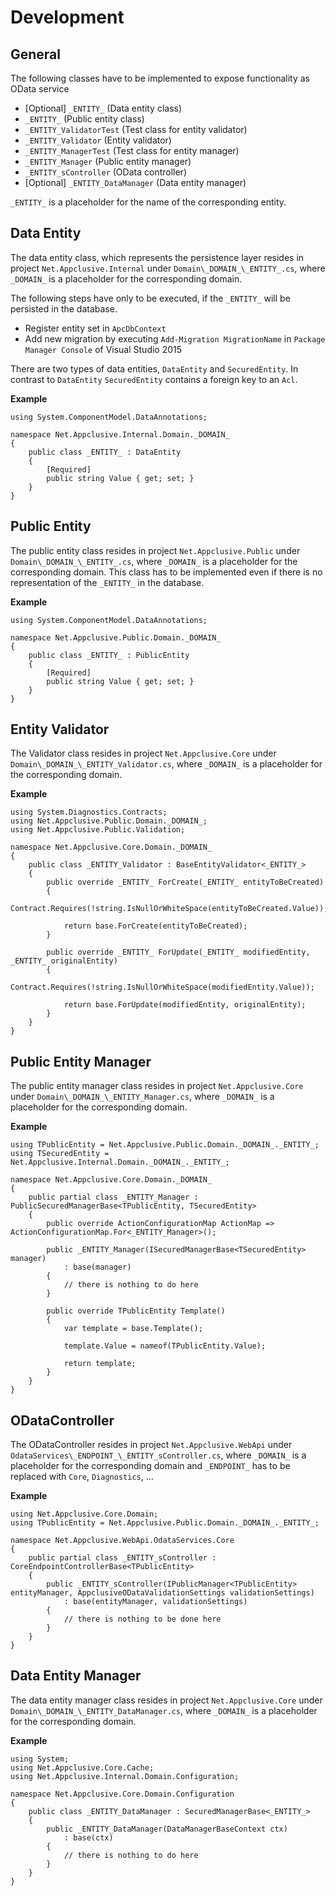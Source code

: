 # Development

## General

The following classes have to be implemented to expose functionality as OData service

* [Optional] `_ENTITY_` (Data entity class)
* `_ENTITY_` (Public entity class)
* `_ENTITY_ValidatorTest` (Test class for entity validator)
* `_ENTITY_Validator` (Entity validator)
* `_ENTITY_ManagerTest` (Test class for entity manager)
* `_ENTITY_Manager` (Public entity manager)
* `_ENTITY_sController`  (OData controller)
* [Optional] `_ENTITY_DataManager` (Data entity manager)

`_ENTITY_` is a placeholder for the name of the corresponding entity.

## Data Entity

The data entity class, which represents the persistence layer resides in project `Net.Appclusive.Internal` under `Domain\_DOMAIN_\_ENTITY_.cs`, where `_DOMAIN_` is a placeholder for the corresponding domain.

The following steps have only to be executed, if the `_ENTITY_` will be persisted in the database.

* Register entity set in `ApcDbContext`
* Add new migration by executing `Add-Migration MigrationName` in `Package Manager Console` of Visual Studio 2015

There are two types of data entities, `DataEntity` and `SecuredEntity`. In contrast to `DataEntity` `SecuredEntity` contains a foreign key to an `Acl`.

**Example**

```
using System.ComponentModel.DataAnnotations;

namespace Net.Appclusive.Internal.Domain._DOMAIN_
{
    public class _ENTITY_ : DataEntity
    {
        [Required]
        public string Value { get; set; }
    }
}
```

## Public Entity

The public entity class resides in project `Net.Appclusive.Public` under `Domain\_DOMAIN_\_ENTITY_.cs`, where `_DOMAIN_` is a placeholder for the corresponding domain.
This class has to be implemented even if there is no representation of the `_ENTITY_` in the database. 

**Example**

```
using System.ComponentModel.DataAnnotations;

namespace Net.Appclusive.Public.Domain._DOMAIN_
{
    public class _ENTITY_ : PublicEntity
    {
        [Required]
        public string Value { get; set; }
    }
}
``` 

## Entity Validator

The Validator class resides in project `Net.Appclusive.Core` under `Domain\_DOMAIN_\_ENTITY_Validator.cs`, where `_DOMAIN_` is a placeholder for the corresponding domain.

**Example**

```
using System.Diagnostics.Contracts;
using Net.Appclusive.Public.Domain._DOMAIN_;
using Net.Appclusive.Public.Validation;

namespace Net.Appclusive.Core.Domain._DOMAIN_
{
    public class _ENTITY_Validator : BaseEntityValidator<_ENTITY_>
    {
        public override _ENTITY_ ForCreate(_ENTITY_ entityToBeCreated)
        {
            Contract.Requires(!string.IsNullOrWhiteSpace(entityToBeCreated.Value));

            return base.ForCreate(entityToBeCreated);
        }

        public override _ENTITY_ ForUpdate(_ENTITY_ modifiedEntity, _ENTITY_ originalEntity)
        {
            Contract.Requires(!string.IsNullOrWhiteSpace(modifiedEntity.Value));

            return base.ForUpdate(modifiedEntity, originalEntity);
        }
    }
}
```

## Public Entity Manager

The public entity manager class resides in project `Net.Appclusive.Core` under `Domain\_DOMAIN_\_ENTITY_Manager.cs`, where `_DOMAIN_` is a placeholder for the corresponding domain.

**Example**

```
using TPublicEntity = Net.Appclusive.Public.Domain._DOMAIN_._ENTITY_;
using TSecuredEntity = Net.Appclusive.Internal.Domain._DOMAIN_._ENTITY_;

namespace Net.Appclusive.Core.Domain._DOMAIN_
{
    public partial class _ENTITY_Manager : PublicSecuredManagerBase<TPublicEntity, TSecuredEntity>
    {
        public override ActionConfigurationMap ActionMap => ActionConfigurationMap.For<_ENTITY_Manager>();

        public _ENTITY_Manager(ISecuredManagerBase<TSecuredEntity> manager) 
            : base(manager)
        {
            // there is nothing to do here
        }

        public override TPublicEntity Template()
        {
            var template = base.Template();

            template.Value = nameof(TPublicEntity.Value);

            return template;
        }
    }
}
```

## ODataController

The ODataController resides in project `Net.Appclusive.WebApi` under `OdataServices\_ENDPOINT_\_ENTITY_sController.cs`, where `_DOMAIN_` is a placeholder for the corresponding domain and `_ENDPOINT_` has to be replaced with `Core`, `Diagnostics`, ...

**Example**

```
using Net.Appclusive.Core.Domain;
using TPublicEntity = Net.Appclusive.Public.Domain._DOMAIN_._ENTITY_;

namespace Net.Appclusive.WebApi.OdataServices.Core
{
    public partial class _ENTITY_sController : CoreEndpointControllerBase<TPublicEntity>
    {
        public _ENTITY_sController(IPublicManager<TPublicEntity> entityManager, AppclusiveODataValidationSettings validationSettings)
            : base(entityManager, validationSettings)
        {
            // there is nothing to be done here
        }
    }
}
```

## Data Entity Manager

The data entity manager class resides in project `Net.Appclusive.Core` under `Domain\_DOMAIN_\_ENTITY_DataManager.cs`, where `_DOMAIN_` is a placeholder for the corresponding domain.

**Example**

```
using System;
using Net.Appclusive.Core.Cache;
using Net.Appclusive.Internal.Domain.Configuration;

namespace Net.Appclusive.Core.Domain.Configuration
{
    public class _ENTITY_DataManager : SecuredManagerBase<_ENTITY_>
    {
        public _ENTITY_DataManager(DataManagerBaseContext ctx)
            : base(ctx)
        {
            // there is nothing to do here
        }
    }
}
```
